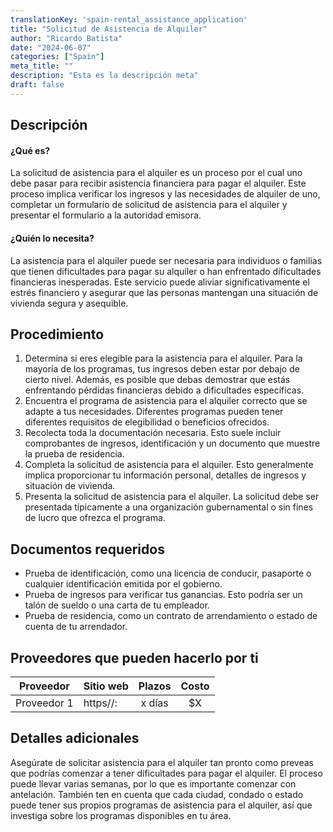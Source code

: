 ```yaml
---
translationKey: 'spain-rental_assistance_application'
title: "Solicitud de Asistencia de Alquiler"
author: "Ricardo Batista"
date: "2024-06-07"
categories: ["Spain"]
meta_title: ""
description: "Esta es la descripción meta"
draft: false
---
```


## Descripción
#### ¿Qué es?
La solicitud de asistencia para el alquiler es un proceso por el cual uno debe pasar para recibir asistencia financiera para pagar el alquiler. Este proceso implica verificar los ingresos y las necesidades de alquiler de uno, completar un formulario de solicitud de asistencia para el alquiler y presentar el formulario a la autoridad emisora.

#### ¿Quién lo necesita?
La asistencia para el alquiler puede ser necesaria para individuos o familias que tienen dificultades para pagar su alquiler o han enfrentado dificultades financieras inesperadas. Este servicio puede aliviar significativamente el estrés financiero y asegurar que las personas mantengan una situación de vivienda segura y asequible.

## Procedimiento
1. Determina si eres elegible para la asistencia para el alquiler. Para la mayoría de los programas, tus ingresos deben estar por debajo de cierto nivel. Además, es posible que debas demostrar que estás enfrentando pérdidas financieras debido a dificultades específicas.
2. Encuentra el programa de asistencia para el alquiler correcto que se adapte a tus necesidades. Diferentes programas pueden tener diferentes requisitos de elegibilidad o beneficios ofrecidos.
3. Recolecta toda la documentación necesaria. Esto suele incluir comprobantes de ingresos, identificación y un documento que muestre la prueba de residencia.
4. Completa la solicitud de asistencia para el alquiler. Esto generalmente implica proporcionar tu información personal, detalles de ingresos y situación de vivienda.
5. Presenta la solicitud de asistencia para el alquiler. La solicitud debe ser presentada típicamente a una organización gubernamental o sin fines de lucro que ofrezca el programa.

## Documentos requeridos
- Prueba de identificación, como una licencia de conducir, pasaporte o cualquier identificación emitida por el gobierno.
- Prueba de ingresos para verificar tus ganancias. Esto podría ser un talón de sueldo o una carta de tu empleador.
- Prueba de residencia, como un contrato de arrendamiento o estado de cuenta de tu arrendador.

## Proveedores que pueden hacerlo por ti

| Proveedor        |     Sitio web     |     Plazos    |       Costo      |
| --------------- | --------------- |  :-------------: | :-------------: |
| Proveedor 1      |  https//:       |      x días      |        $X       |

## Detalles adicionales
Asegúrate de solicitar asistencia para el alquiler tan pronto como preveas que podrías comenzar a tener dificultades para pagar el alquiler. El proceso puede llevar varias semanas, por lo que es importante comenzar con antelación. También ten en cuenta que cada ciudad, condado o estado puede tener sus propios programas de asistencia para el alquiler, así que investiga sobre los programas disponibles en tu área.